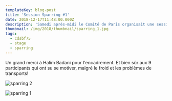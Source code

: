 ```yaml
---
templateKey: blog-post
title: 'Session Sparring #1'
date: 2018-12-17T11:48:00.000Z
description: 'Samedi après-midi le Comité de Paris organisait une session sparring assaut.'
thumbnail: /img/2018/thumbnail/sparring_1.jpg
tags:
  - cdsbf75
  - stage
  - sparring
---
```

Un grand merci à Halim Badani pour l'encadrement. Et bien sûr aux 9 participants qui ont su se motiver, malgré le froid et les problèmes de transports!

![sparring 2](/img/2018/sparring_2.jpg)

![sparring 1](/img/2018/sparring_1.jpg)
